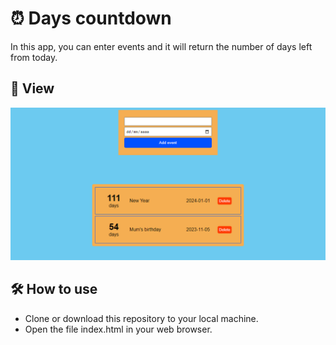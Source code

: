 # ⏰ Days countdown
In this app, you can enter events and it will return the number of days left from today.

## 🔎 View 
![Image10](../img/10.PNG)

## 🛠️ How to use
* Clone or download this repository to your local machine.
* Open the file index.html in your web browser.